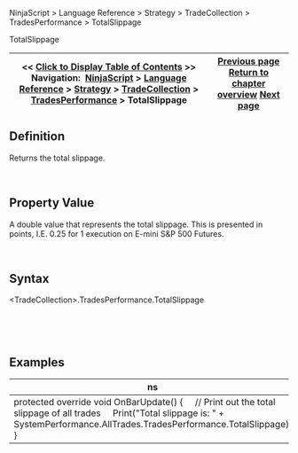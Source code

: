 ﻿


NinjaScript \> Language Reference \> Strategy \> TradeCollection \> TradesPerformance \> TotalSlippage






















TotalSlippage







| \<\< [Click to Display Table of Contents](totalslippage.md) \>\> **Navigation:**     [NinjaScript](ninjascript.md) \> [Language Reference](language_reference_wip.md) \> [Strategy](strategy.md) \> [TradeCollection](tradecollection.md) \> [TradesPerformance](tradesperformance.md) \> TotalSlippage | [Previous page](totalquantity.md) [Return to chapter overview](tradesperformance.md) [Next page](tradescount.md) |
| --- | --- |











## Definition


Returns the total slippage.


 


## Property Value


A double value that represents the total slippage. This is presented in points, I.E. 0\.25 for 1 execution on E\-mini S\&P 500 Futures.


 


## Syntax
\<TradeCollection\>.TradesPerformance.TotalSlippage


 


 


## Examples




| ns |
| --- |
| protected override void OnBarUpdate() {      // Print out the total slippage of all trades      Print("Total slippage is: " \+ SystemPerformance.AllTrades.TradesPerformance.TotalSlippage); } |



 








